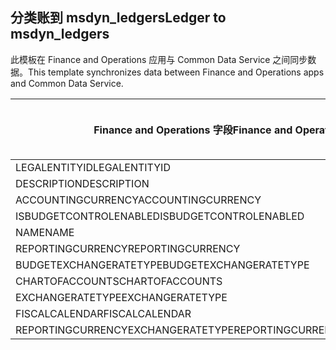 ## <a name="ledger-to-msdyn_ledgers"></a><span data-ttu-id="06032-101">分类账到 msdyn_ledgers</span><span class="sxs-lookup"><span data-stu-id="06032-101">Ledger to msdyn_ledgers</span></span>

<span data-ttu-id="06032-102">此模板在 Finance and Operations 应用与 Common Data Service 之间同步数据。</span><span class="sxs-lookup"><span data-stu-id="06032-102">This template synchronizes data between Finance and Operations apps and Common Data Service.</span></span>

<span data-ttu-id="06032-103">Finance and Operations 字段</span><span class="sxs-lookup"><span data-stu-id="06032-103">Finance and Operations field</span></span> | <span data-ttu-id="06032-104">映射类型</span><span class="sxs-lookup"><span data-stu-id="06032-104">Map type</span></span> | <span data-ttu-id="06032-105">其他 Dynamics 365 字段</span><span class="sxs-lookup"><span data-stu-id="06032-105">Other Dynamics 365 field</span></span> | <span data-ttu-id="06032-106">默认值</span><span class="sxs-lookup"><span data-stu-id="06032-106">Default value</span></span>
---|---|---|---
<span data-ttu-id="06032-107">LEGALENTITYID</span><span class="sxs-lookup"><span data-stu-id="06032-107">LEGALENTITYID</span></span> | >> | <span data-ttu-id="06032-108">msdyn_company.cdm_companycode</span><span class="sxs-lookup"><span data-stu-id="06032-108">msdyn_company.cdm_companycode</span></span> | 
<span data-ttu-id="06032-109">DESCRIPTION</span><span class="sxs-lookup"><span data-stu-id="06032-109">DESCRIPTION</span></span> | >> | <span data-ttu-id="06032-110">msdyn_description</span><span class="sxs-lookup"><span data-stu-id="06032-110">msdyn_description</span></span> | 
<span data-ttu-id="06032-111">ACCOUNTINGCURRENCY</span><span class="sxs-lookup"><span data-stu-id="06032-111">ACCOUNTINGCURRENCY</span></span> | >> | <span data-ttu-id="06032-112">msdyn_accountingcurrency.isocurrencycode</span><span class="sxs-lookup"><span data-stu-id="06032-112">msdyn_accountingcurrency.isocurrencycode</span></span> | 
<span data-ttu-id="06032-113">ISBUDGETCONTROLENABLED</span><span class="sxs-lookup"><span data-stu-id="06032-113">ISBUDGETCONTROLENABLED</span></span> | >> | <span data-ttu-id="06032-114">msdyn_isbudgetcontrolenabled</span><span class="sxs-lookup"><span data-stu-id="06032-114">msdyn_isbudgetcontrolenabled</span></span> | 
<span data-ttu-id="06032-115">NAME</span><span class="sxs-lookup"><span data-stu-id="06032-115">NAME</span></span> | >> | <span data-ttu-id="06032-116">msdyn_name</span><span class="sxs-lookup"><span data-stu-id="06032-116">msdyn_name</span></span> | 
<span data-ttu-id="06032-117">REPORTINGCURRENCY</span><span class="sxs-lookup"><span data-stu-id="06032-117">REPORTINGCURRENCY</span></span> | >> | <span data-ttu-id="06032-118">msdyn_reportingcurrency.isocurrencycode</span><span class="sxs-lookup"><span data-stu-id="06032-118">msdyn_reportingcurrency.isocurrencycode</span></span> | 
<span data-ttu-id="06032-119">BUDGETEXCHANGERATETYPE</span><span class="sxs-lookup"><span data-stu-id="06032-119">BUDGETEXCHANGERATETYPE</span></span> | >> | <span data-ttu-id="06032-120">msdyn_budgetexchangeratetype.msdyn_name</span><span class="sxs-lookup"><span data-stu-id="06032-120">msdyn_budgetexchangeratetype.msdyn_name</span></span> | 
<span data-ttu-id="06032-121">CHARTOFACCOUNTS</span><span class="sxs-lookup"><span data-stu-id="06032-121">CHARTOFACCOUNTS</span></span> | >> | <span data-ttu-id="06032-122">msdyn_chartofaccounts.msdyn_name</span><span class="sxs-lookup"><span data-stu-id="06032-122">msdyn_chartofaccounts.msdyn_name</span></span> | 
<span data-ttu-id="06032-123">EXCHANGERATETYPE</span><span class="sxs-lookup"><span data-stu-id="06032-123">EXCHANGERATETYPE</span></span> | >> | <span data-ttu-id="06032-124">msdyn_exchangeratetype.msdyn_name</span><span class="sxs-lookup"><span data-stu-id="06032-124">msdyn_exchangeratetype.msdyn_name</span></span> | 
<span data-ttu-id="06032-125">FISCALCALENDAR</span><span class="sxs-lookup"><span data-stu-id="06032-125">FISCALCALENDAR</span></span> | >> | <span data-ttu-id="06032-126">msdyn_fiscalcalendar.msdyn_calendar</span><span class="sxs-lookup"><span data-stu-id="06032-126">msdyn_fiscalcalendar.msdyn_calendar</span></span> | 
<span data-ttu-id="06032-127">REPORTINGCURRENCYEXCHANGERATETYPE</span><span class="sxs-lookup"><span data-stu-id="06032-127">REPORTINGCURRENCYEXCHANGERATETYPE</span></span> | >> | <span data-ttu-id="06032-128">msdyn_reportingcurrencyexchangeratetype.msdyn_name</span><span class="sxs-lookup"><span data-stu-id="06032-128">msdyn_reportingcurrencyexchangeratetype.msdyn_name</span></span> | 
